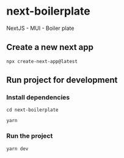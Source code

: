 # next-boilerplate
NextJS - MUI - Boiler plate

## Create a new next app
```
npx create-next-app@latest
```

## Run project for development

### Install dependencies

```
cd next-boilerplate
```

```
yarn
```

### Run the project
```
yarn dev
```
